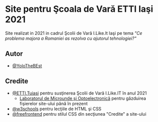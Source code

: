 
# Site pentru Şcoala de Vară ETTI Iaşi 2021

Site realizat in 2021 in cadrul Şcolii de Vară I.Like.It Iaşi pe tema *"Ce problema majora a Romaniei as rezolva cu ajutorul tehnologiei?"*



## Autor

- [@YoloTheBEst](https://github.com/YoloTheBEst)


## Credite

* [@ETTI.Tuiasi](https://etti.tuiasi.ro/) pentru susţinerea Şcolii de Vară I.Like.IT în anul 2021 
    * [Laboratorul de Microunde şi Optoelectronică](http://rf-opto.etti.tuiasi.ro/internet.php) pentru găzduirea fişierelor site-ului până în prezent
* [@w3schools](https://www.w3schools.com/) pentru lecţiile de HTML şi CSS
* [@freefrontend](https://freefrontend.com/) pentru stilul CSS din secţiunea "Credite" a site-ului

